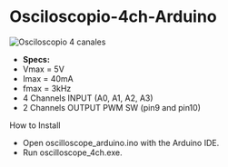 # Osciloscopio-4ch-Arduino
![Osciloscopio 4 canales](Animation.gif)


- **Specs:**
- Vmax = 5V
- Imax = 40mA
- fmax = 3kHz
- 4 Channels INPUT (A0, A1, A2, A3)
- 2 Channels OUTPUT PWM SW (pin9 and pin10)

How to Install

- Open oscilloscope_arduino.ino with the Arduino IDE.
- Run oscilloscope_4ch.exe.
